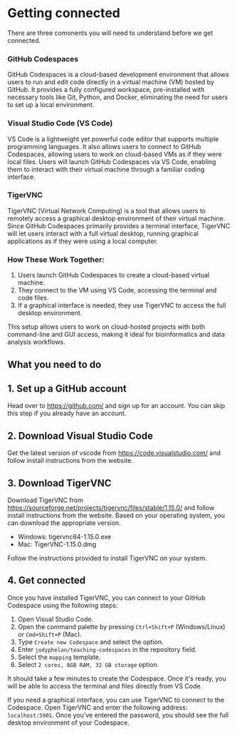 # Getting connected

There are three comonents you will need to understand before we get connected.

###  GitHub Codespaces

GitHub Codespaces is a cloud-based development environment that allows users to run and edit code directly in a virtual machine (VM) hosted by GitHub. It provides a fully configured workspace, pre-installed with necessary tools like Git, Python, and Docker, eliminating the need for users to set up a local environment.

### Visual Studio Code (VS Code)

VS Code is a lightweight yet powerful code editor that supports multiple programming languages. It also allows users to connect to GitHub Codespaces, allowing users to work on cloud-based VMs as if they were local files.
Users will launch GitHub Codespaces via VS Code, enabling them to interact with their virtual machine through a familiar coding interface.

### TigerVNC

TigerVNC (Virtual Network Computing) is a tool that allows users to remotely access a graphical desktop environment of their virtual machine. Since GitHub Codespaces primarily provides a terminal interface, TigerVNC will let users interact with a full virtual desktop, running graphical applications as if they were using a local computer.

### How These Work Together:

1. Users launch GitHub Codespaces to create a cloud-based virtual machine.
2. They connect to the VM using VS Code, accessing the terminal and code files.
3. If a graphical interface is needed, they use TigerVNC to access the full desktop environment.

This setup allows users to work on cloud-hosted projects with both command-line and GUI access, making it ideal for bioinformatics and data analysis workflows.


## What you need to do

## 1. Set up a GitHub account

Head over to https://github.com/ and sign up for an account. You can skip this step if you already have an account.

## 2. Download Visual Studio Code

Get the latest version of vscode from https://code.visualstudio.com/ and follow install instructions from the website.

## 3. Download TigerVNC 

Download TigerVNC from https://sourceforge.net/projects/tigervnc/files/stable/1.15.0/ and follow install instructions from the website. Based on your operating system, you can download the appropriate version.

- Windows: tigervnc64-1.15.0.exe
- Mac: TigerVNC-1.15.0.dmg

Follow the instructions provided to install TigerVNC on your system.

## 4. Get connected

Once you have installed TigerVNC, you can connect to your GitHub Codespace using the following steps:

1. Open Visual Studio Code.
2. Open the command palette by pressing `Ctrl+Shift+P` (Windows/Linux) or `Cmd+Shift+P` (Mac).
3. Type `Create new Codespace` and select the option.
4. Enter `jodyphelan/teaching-codespaces` in the repository field.
5. Select the `mapping` template.
6. Select `2 cores, 8GB RAM, 32 GB storage` option.

It should take a few minutes to create the Codespace. Once it's ready, you will be able to access the terminal and files directly from VS Code.

If you need a graphical interface, you can use TigerVNC to connect to the Codespace. Open TigerVNC and enter the following address: `localhost:5901`. Once you've entered the password, you should see the full desktop environment of your Codespace.